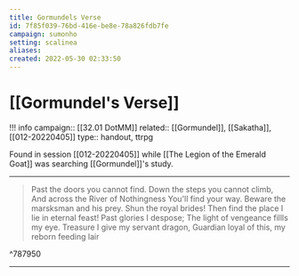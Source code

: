 ```yaml
---
title: Gormundels Verse
id: 7f85f039-76bd-416e-be8e-78a826fdb7fe
campaign: sumonho
setting: scalinea
aliases:
created: 2022-05-30 02:33:50
---
```



# [[Gormundel's Verse]]

!!! info
    campaign:: [[32.01 DotMM]]
    related:: [[Gormundel]], [[Sakatha]], [[012-20220405]]
    type:: handout, ttrpg

Found in session [[012-20220405]] while [[The Legion of the Emerald Goat]] was searching [[Gormundel]]'s study.

---

>Past the doors you cannot find.
>Down the steps you cannot climb,
>And across the River of Nothingness
>You'll find your way.
>Beware the marsksman and his prey.
>Shun the royal brides!
>Then find the place I lie in eternal feast!
>Past glories I despose;
>The light of vengeance fillls my eye.
>Treasure I give my servant dragon,
>Guardian loyal of this, my reborn feeding lair

^787950

---
